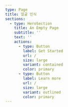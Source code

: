 ```yaml
---
type: Page
title: 얼굴 인식
sections:
  - type: HeroSection
    title: An Empty Page
    subtitle: ''
    text: ''
    actions:
      - type: Button
        label: Get Started
        url: /
        size: large
        variant: contained
        color: primary
      - type: Button
        label: Learn more
        url: /
        size: large
        variant: outlined
        color: primary
---
```

